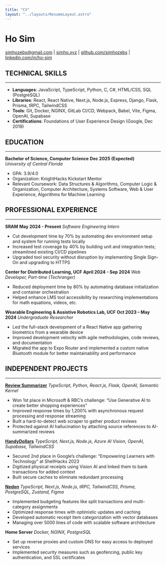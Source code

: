 ```yaml
---
title: "CV"
layout: "../layouts/ResumeLayout.astro"
---
```


# Ho Sim

simhozebs@gmail.com | [simho.xyz](https://simho.xyz) | [github.com/simhozebs](https://github.com/simhozebs) | [linkedin.com/in/ho-sim](https://linkedin.com/in/ho-sim)

## TECHNICAL SKILLS

---

- **Languages**: JavaScript, TypeScript, Python, C, C#, HTML/CSS, SQL (PostgreSQL)  
- **Libraries**: React, React Native, Next.js, Node.js, Express, Django, Flask, Prisma, tRPC, TailwindCSS  
- **Tools**: Git, Docker, NGINX, GitLab CI/CD, Webpack, Babel, Vite, Figma, OpenAI, Supabase  
- **Certifications**: Foundations of User Experience Design (Google, Dec 2019)  

## EDUCATION

---

**Bachelor of Science, Computer Science** **Dec 2025 (Expected)**  
_University of Central Florida_  
- GPA: 3.9/4.0  
- Organization: KnightHacks Kickstart Mentor  
- Relevant Coursework: Data Structures & Algorithms, Computer Logic & Organization, Computer Architecture, Systems Software, Web & User Experience, Algorithms for Machine Learning  

## PROFESSIONAL EXPERIENCE

---

**SRAM** **May 2024 - Present**
*Software Engineering Intern*
- Cut development time by 70% by automating dev environment setup and system for running tests locally
- Increased test coverage by 40% by building unit and integration tests; streamlined existing CI/CD pipelines
- Upgraded tool security without disruption by implementing Single Sign-On and upgrading to HTTPS

**Center for Distributed Learning, UCF** **April 2024 - Sep 2024**
*Web Developer, Part-time (Techranger)*
- Reduced deployment time by 80% by automating database initialization and container orchestration
- Helped enhance LMS tool accessibility by researching implementations for math equations, videos, etc.

**Wearable Engineering & Assistive Robotics Lab, UCF** **Oct 2023 – May 2024**
*Undergraduate Researcher*
- Led the full-stack development of a React Native app gathering biometrics from a wearable device
- Improved development velocity with agile methodologies, code reviews, and documentation
- Migrated the app to Expo Router and implemented a custom native Bluetooth module for better maintainability and performance

## INDEPENDENT PROJECTS

---

**[Review Summarizer](https://devpost.com/software/review-generator-9000)** 
*TypeScript, Python, React.js, Flask, OpenAI, Semantic Kernel*
- Won 1st place in Microsoft & RBC’s challenge: “Use Generative AI to create better shopping experiences”
- Improved response times by 1,200% with asynchronous request processing and response streaming
- Built a hard-to-detect web scraper to gather product reviews
- Protected against AI hallucination by attaching source references to AI-summarized reviews

**[HandyDollars](https://devpost.com/software/handydollar)**
*TypeScript, Next.js, Node.js, Azure AI Vision, OpenAI, Supabase, TailwindCSS*
- Secured 2nd place in Google’s challenge: “Empowering Learners with Technology” at ShellHacks 2023
- Digitized physical receipts using Vision AI and linked them to bank transactions for added context
- Built secure caches to eliminate redundant processing

**[Nedon](https://github.com/SimHoZebs/nedon)**
*TypeScript, Next.js, Node.js, tRPC, TailwindCSS, Prisma, PostgreSQL, Zustand, Figma*
- Implemented budgeting features like split transactions and multi-category assignments
- Optimized response times with optimistic updates and caching
- Developed automatic receipt item categorization with vector databases
- Managing over 5000 lines of code with scalable software architecture

**Home Server**
*Docker, NGINX, PostgreSQL*
- Set up reverse proxies and custom DNS for easy access to deployed services
- Implemented security measures such as geofencing, public key authentication, and SSL certificates

